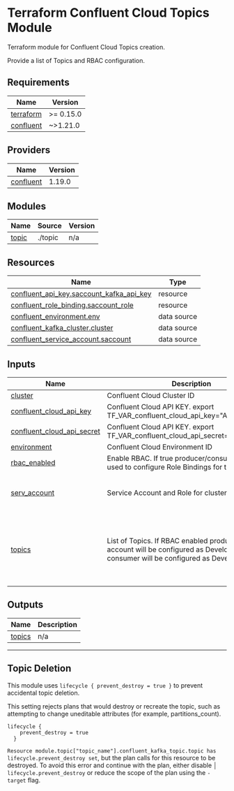 # Terraform Confluent Cloud Topics Module

Terraform module for Confluent Cloud Topics creation.

Provide a list of Topics and RBAC configuration.

<!-- BEGIN_TF_DOCS -->
## Requirements

| Name | Version |
|------|---------|
| <a name="requirement_terraform"></a> [terraform](#requirement\_terraform) | >= 0.15.0 |
| <a name="requirement_confluent"></a> [confluent](#requirement\_confluent) | ~>1.21.0 |

## Providers

| Name | Version |
|------|---------|
| <a name="provider_confluent"></a> [confluent](#provider\_confluent) | 1.19.0 |

## Modules

| Name | Source | Version |
|------|--------|---------|
| <a name="module_topic"></a> [topic](#module\_topic) | ./topic | n/a |

## Resources

| Name | Type |
|------|------|
| [confluent_api_key.saccount_kafka_api_key](https://registry.terraform.io/providers/confluentinc/confluent/latest/docs/resources/api_key) | resource |
| [confluent_role_binding.saccount_role](https://registry.terraform.io/providers/confluentinc/confluent/latest/docs/resources/role_binding) | resource |
| [confluent_environment.env](https://registry.terraform.io/providers/confluentinc/confluent/latest/docs/data-sources/environment) | data source |
| [confluent_kafka_cluster.cluster](https://registry.terraform.io/providers/confluentinc/confluent/latest/docs/data-sources/kafka_cluster) | data source |
| [confluent_service_account.saccount](https://registry.terraform.io/providers/confluentinc/confluent/latest/docs/data-sources/service_account) | data source |

## Inputs

| Name | Description | Type | Default | Required |
|------|-------------|------|---------|:--------:|
| <a name="input_cluster"></a> [cluster](#input\_cluster) | Confluent Cloud Cluster ID | `string` | n/a | yes |
| <a name="input_confluent_cloud_api_key"></a> [confluent\_cloud\_api\_key](#input\_confluent\_cloud\_api\_key) | Confluent Cloud API KEY. export TF\_VAR\_confluent\_cloud\_api\_key="API\_KEY" | `string` | n/a | yes |
| <a name="input_confluent_cloud_api_secret"></a> [confluent\_cloud\_api\_secret](#input\_confluent\_cloud\_api\_secret) | Confluent Cloud API KEY. export TF\_VAR\_confluent\_cloud\_api\_secret="API\_SECRET" | `string` | n/a | yes |
| <a name="input_environment"></a> [environment](#input\_environment) | Confluent Cloud Environment ID | `string` | n/a | yes |
| <a name="input_rbac_enabled"></a> [rbac\_enabled](#input\_rbac\_enabled) | Enable RBAC. If true producer/consumer will be used to configure Role Bindings for the Topic | `bool` | `false` | no |
| <a name="input_serv_account"></a> [serv\_account](#input\_serv\_account) | Service Account and Role for cluster management. | <pre>object({<br>      name = string<br>      role = string<br>    })</pre> | n/a | yes |
| <a name="input_topics"></a> [topics](#input\_topics) | List of Topics. If RBAC enabled producer service account will be configured as DeveloperWrite and consumer will be configured as DeveloperRead. | <pre>list(object({<br>    name = string<br>    partitions = number<br>    config =  map(string)<br>    consumer = optional(string)<br>    producer = optional(string)<br>  }))</pre> | n/a | yes |

## Outputs

| Name | Description |
|------|-------------|
| <a name="output_topics"></a> [topics](#output\_topics) | n/a |
<!-- END_TF_DOCS -->

---

## Topic Deletion

This module uses `lifecycle { prevent_destroy = true }` to prevent accidental topic deletion.

This setting rejects plans that would destroy or recreate the topic, such as attempting to change uneditable attributes (for example, partitions_count).
  
```hcl
lifecycle {
    prevent_destroy = true
  }
```

`Resource module.topic["topic_name"].confluent_kafka_topic.topic has lifecycle.prevent_destroy set`, but the plan calls for this resource to be destroyed. To avoid this error and continue with the plan, either disable
│ `lifecycle.prevent_destroy` or reduce the scope of the plan using the `-target` flag.